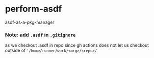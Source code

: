 # perform-asdf

asdf-as-a-pkg-manager

### Note: add `.asdf` in `.gitignore`

as we checkout .asdf in repo since gh actions does not let us checkout outside of `'/home/runner/work/<org>/<repo>/`
